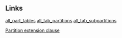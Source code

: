
## Links

  [all_part_tables](https://github.com/ReneNyffenegger/oracle-patterns/tree/master/Installed/data-dictionary/part_tables)
  [all_tab_partitions](https://github.com/ReneNyffenegger/oracle-patterns/tree/master/Installed/data-dictionary/tab_partitions)
  [all_tab_subpartitions](https://github.com/ReneNyffenegger/oracle-patterns/tree/master/Installed/data-dictionary/tab_subpartitions)

  [Partition extension clause](https://github.com/ReneNyffenegger/oracle-patterns/tree/master/SQL/select/partition_extension_clause)
